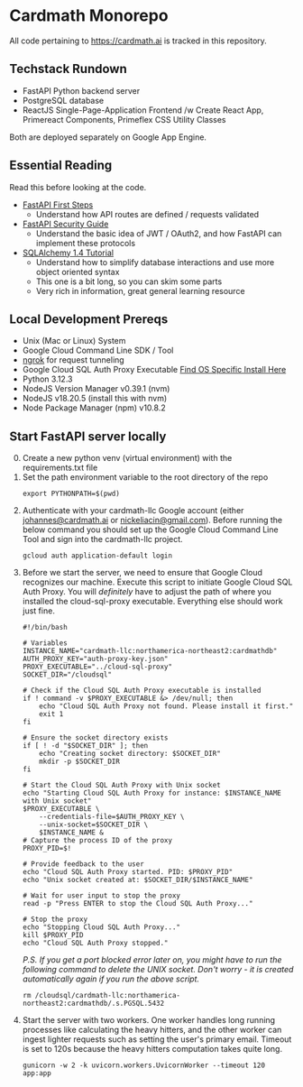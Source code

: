 # Cardmath Monorepo
All code pertaining to https://cardmath.ai is tracked in this repository.

## Techstack Rundown
- FastAPI Python backend server
- PostgreSQL database
- ReactJS Single-Page-Application Frontend /w Create React App, Primereact Components, Primeflex CSS Utility Classes 

Both are deployed separately on Google App Engine. 

## Essential Reading
Read this before looking at the code.
- [FastAPI First Steps](https://fastapi.tiangolo.com/tutorial/first-steps/)
    - Understand how API routes are defined / requests validated 
- [FastAPI Security Guide](https://fastapi.tiangolo.com/tutorial/security/)
    - Understand the basic idea of JWT / OAuth2, and how FastAPI can implement these protocols 
- [SQLAlchemy 1.4 Tutorial](https://docs.sqlalchemy.org/en/14/tutorial/index.html)
    - Understand how to simplify database interactions and use more object oriented syntax
    - This one is a bit long, so you can skim some parts
    - Very rich in information, great general learning resource


## Local Development Prereqs
- Unix (Mac or Linux) System
- Google Cloud Command Line SDK / Tool
- [ngrok](https://dashboard.ngrok.com/get-started/setup/macos) for request tunneling
- Google Cloud SQL Auth Proxy Executable [Find OS Specific Install Here](https://cloud.google.com/sql/docs/postgres/connect-auth-proxy)
- Python 3.12.3
- NodeJS Version Manager v0.39.1 (nvm)
- NodeJS v18.20.5 (install this with nvm)
- Node Package Manager (npm) v10.8.2 

## Start FastAPI server locally
0.  
    Create a new python venv (virtual environment) with the requirements.txt file
1. 
    Set the path environment variable to the root directory of the repo
    ```
    export PYTHONPATH=$(pwd)
    ```
2. 
    Authenticate with your cardmath-llc Google account (either johannes@cardmath.ai or nickeliacin@gmail.com). Before running the below command you should set up the Google Cloud Command Line Tool and sign into the cardmath-llc project.
    ```
    gcloud auth application-default login
    ```
3. Before we start the server, we need to ensure that Google Cloud recognizes our machine. Execute this script to initiate Google Cloud SQL Auth Proxy. You will *definitely* have to adjust the path of where you installed the cloud-sql-proxy executable. Everything else should work just fine. 
    ```
    #!/bin/bash

    # Variables
    INSTANCE_NAME="cardmath-llc:northamerica-northeast2:cardmathdb"
    AUTH_PROXY_KEY="auth-proxy-key.json"
    PROXY_EXECUTABLE="../cloud-sql-proxy"
    SOCKET_DIR="/cloudsql"

    # Check if the Cloud SQL Auth Proxy executable is installed
    if ! command -v $PROXY_EXECUTABLE &> /dev/null; then
        echo "Cloud SQL Auth Proxy not found. Please install it first."
        exit 1
    fi

    # Ensure the socket directory exists
    if [ ! -d "$SOCKET_DIR" ]; then
        echo "Creating socket directory: $SOCKET_DIR"
        mkdir -p $SOCKET_DIR
    fi

    # Start the Cloud SQL Auth Proxy with Unix socket
    echo "Starting Cloud SQL Auth Proxy for instance: $INSTANCE_NAME with Unix socket"
    $PROXY_EXECUTABLE \
        --credentials-file=$AUTH_PROXY_KEY \
        --unix-socket=$SOCKET_DIR \
        $INSTANCE_NAME & 
    # Capture the process ID of the proxy
    PROXY_PID=$!

    # Provide feedback to the user
    echo "Cloud SQL Auth Proxy started. PID: $PROXY_PID"
    echo "Unix socket created at: $SOCKET_DIR/$INSTANCE_NAME"

    # Wait for user input to stop the proxy
    read -p "Press ENTER to stop the Cloud SQL Auth Proxy..."

    # Stop the proxy
    echo "Stopping Cloud SQL Auth Proxy..."
    kill $PROXY_PID
    echo "Cloud SQL Auth Proxy stopped."
    ```
    *P.S. If you get a port blocked error later on, you might have to run the following command to delete the UNIX socket. Don't worry - it is created automatically again if you run the above script.*
    ```
    rm /cloudsql/cardmath-llc:northamerica-northeast2:cardmathdb/.s.PGSQL.5432
    ```
3. 
    Start the server with two workers. One worker handles long running processes like calculating the heavy hitters, and the other worker can ingest lighter requests such as setting the user's primary email. Timeout is set to 120s because the heavy hitters computation takes quite long.
    ```
    gunicorn -w 2 -k uvicorn.workers.UvicornWorker --timeout 120 app:app
    ```
